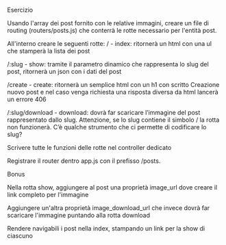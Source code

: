 
Esercizio

Usando l'array dei post fornito con le relative immagini, creare un file di routing (routers/posts.js) che conterrà le rotte necessario per l'entità post.

All'interno creare le seguenti rotte:
/ - index: ritornerà un html con una ul che stamperà la lista dei post

/:slug - show: tramite il parametro dinamico che rappresenta lo slug del post, ritornerà un json con i dati del post

/create - create: ritornerà un semplice html con un h1 con scritto Creazione nuovo post e nel caso venga richiesta una risposta diversa da html lancerà un errore 406

/:slug/download - download: dovrà far scaricare l’immagine del post rappresentato dallo slug. Attenzione, se lo slug contiene il simbolo / la rotta non funzionerà. C’è qualche strumento che ci permette di codificare lo slug?

Scrivere tutte le funzioni delle rotte nel controller dedicato

Registrare il router dentro app.js con il prefisso /posts.


Bonus

Nella rotta show, aggiungere al post una proprietà image_url dove creare il link completo per l'immagine

Aggiungere un'altra proprietà image_download_url che invece dovrà far scaricare l'immagine puntando alla rotta download

Rendere navigabili i post nella index, stampando un link per la show di ciascuno

 